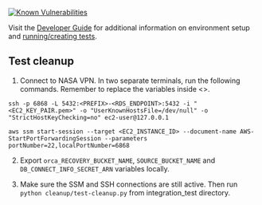 [![Known Vulnerabilities](https://snyk.io/test/github/nasa/cumulus-orca/badge.svg?targetFile=tasks/shared_libraries/requirements-test.txt)](https://snyk.io/test/github/nasa/cumulus-orca?targetFile=tasks/shared_libraries/requirements-test.txt)

Visit the [Developer Guide](https://nasa.github.io/cumulus-orca/docs/developer/development-guide/code/contrib-code-intro)
for additional information on environment setup and [running/creating tests](https://nasa.github.io/cumulus-orca/docs/developer/development-guide/code/integration-tests).

## Test cleanup

1. Connect to NASA VPN. In two separate terminals, run the following commands. Remember to replace the variables inside <>.

```
ssh -p 6868 -L 5432:<PREFIX>-<RDS_ENDPOINT>:5432 -i "<EC2_KEY_PAIR.pem>" -o "UserKnownHostsFile=/dev/null" -o "StrictHostKeyChecking=no" ec2-user@127.0.0.1
```
```
aws ssm start-session --target <EC2_INSTANCE_ID> --document-name AWS-StartPortForwardingSession --parameters portNumber=22,localPortNumber=6868
```
2. Export `orca_RECOVERY_BUCKET_NAME`, `SOURCE_BUCKET_NAME` and `DB_CONNECT_INFO_SECRET_ARN` variables locally.

3. Make sure the SSM and SSH connections are still active. Then run `python cleanup/test-cleanup.py` from integration_test directory.
